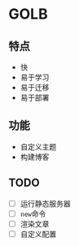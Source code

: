 # GOLB
## 特点
- 快
- 易于学习
- 易于迁移
- 易于部署
## 功能
- 自定义主题
- 构建博客
## TODO
- [ ] 运行静态服务器
- [ ] `new`命令
- [ ] 渲染文章
- [ ] 自定义配置